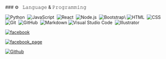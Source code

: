 
###​ ​⚙️ ​&nbsp;​ 𝙻𝚊𝚗𝚐𝚞𝚊𝚐𝚎 & 𝙿𝚛𝚘𝚐𝚛𝚊𝚖𝚖𝚒𝚗𝚐
  
 ![Python](https://img.shields.io/badge/-Python-05122A?style=flat&logo=python)​&nbsp; 
  ​![​JavaScript​](https://img.shields.io/badge/-JavaScript-05122A?style=flat&logo=javascript)​&nbsp; 
   ​![​React​](https://img.shields.io/badge/-React-05122A?style=flat&logo=react)​&nbsp; 
    ​![​Node.js​](https://img.shields.io/badge/-Node.js-05122A?style=flat&logo=node.js)​&nbsp; 
     ​![​Bootstrap​](https://img.shields.io/badge/-Bootstrap-05122A?style=flat&logo=bootstrap&logoColor=563D7C)\ 
      ​![​HTML​](https://img.shields.io/badge/-HTML-05122A?style=flat&logo=HTML5)​&nbsp; 
       ​![​CSS​](https://img.shields.io/badge/-CSS-05122A?style=flat&logo=CSS3&logoColor=1572B6)​&nbsp; 
        ​![​Git​](https://img.shields.io/badge/-Git-05122A?style=flat&logo=git)​&nbsp; 
         ​![​GitHub​](https://img.shields.io/badge/-GitHub-05122A?style=flat&logo=github)​&nbsp; 
          ​![​Markdown​](https://img.shields.io/badge/-Markdown-05122A?style=flat&logo=markdown) 
           ​![​Visual Studio Code​](https://img.shields.io/badge/-Visual%20Studio%20Code-05122A?style=flat&logo=visual-studio-code&logoColor=007ACC)​&nbsp; 
            ​![​Illustrator​](https://img.shields.io/badge/-Illustrator-05122A?style=flat&logo=adobe-illustrator)​&nbsp; 










[![facebook](https://img.shields.io/badge/facebook-Mehadi_Hasan_Shanto-lightgreen.svg?style=for-the-badge&logo=python.svg)](https://www.facebook.com/THA.BLACK.SHADOW)

[![facebook_page](https://img.shields.io/badge/facebook-PAGE:_BLACK_SHADOW-lightgreen.svg?style=for-the-badge&logo=python.svg)](https://www.facebook.com/BLACK.SHADOW.0021)

 

 [![Github](https://img.shields.io/badge/Github-SHANTO-143green?style=for-the-badge&logo=github)](https://github.com/Mehadi-Hasan-Shanto)
